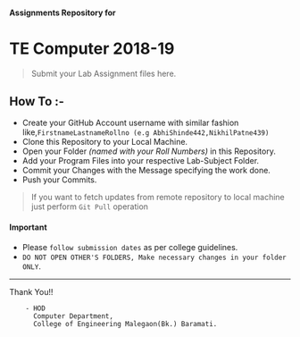 #### Assignments Repository for
# TE Computer 2018-19
> Submit your Lab Assignment files here.
## How To :-
* Create your GitHub Account username with similar fashion like,`FirstnameLastnameRollno (e.g AbhiShinde442,NikhilPatne439)`
* Clone this Repository to your Local Machine.
* Open your Folder *(named with your Roll Numbers)* in this Repository.
* Add your Program Files into your respective Lab-Subject Folder.
* Commit your Changes with the Message specifying the work done.
* Push your Commits.
> If you want to fetch updates from remote repository to local machine just perform `Git Pull` operation
#### Important
* Please `follow submission dates` as per college guidelines.
* `DO NOT OPEN OTHER'S FOLDERS, Make necessary changes in your folder ONLY`.
  
---
Thank You!!


        - HOD
          Computer Department,
          College of Engineering Malegaon(Bk.) Baramati.
